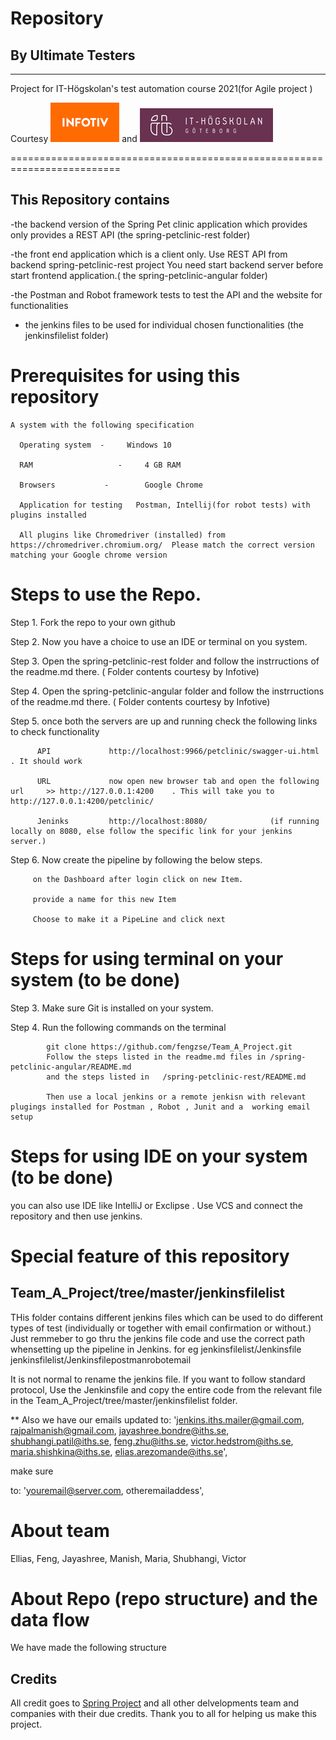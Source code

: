 # Repository    
## By Ultimate Testers
------------------------------------------------------------------------
Project for IT-Högskolan's test automation course 2021(for Agile project )

Courtesy  ![alt petclinic-junit](git-res/infotiv.png) and ![alt petclinic-junit](git-res/iths.png) 

=========================================================================
## This Repository contains 

  -the backend  version of the Spring Pet clinic application  which provides only provides a REST API (the spring-petclinic-rest folder)

  -the front end application which is a client only. Use REST API from backend spring-petclinic-rest project You need start backend server before start frontend application.( the spring-petclinic-angular folder)

  -the Postman and Robot framework tests to test the API and the website for functionalities

- the jenkins files to be used for individual chosen functionalities (the jenkinsfilelist folder)


# Prerequisites for using this repository
    A system with the following specification
      
      Operating system 	-	  Windows 10
      
      RAM 			        -	  4 GB RAM 
      
      Browsers 		     -	      Google Chrome 
      
      Application for testing	Postman, Intellij(for robot tests) with plugins installed 
      
      All plugins like Chromedriver (installed) from https://chromedriver.chromium.org/  Please match the correct version matching your Google chrome version
 
 
 
# Steps to use  the Repo.
  Step 1. Fork the repo to your own github
  
  Step 2.  Now  you have a choice to use an IDE or terminal on you system.

  Step 3. Open the spring-petclinic-rest folder and follow the instrructions of the readme.md there.     ( Folder contents courtesy by Infotive)

  Step 4. Open the spring-petclinic-angular folder and follow the instrructions of the readme.md there.   ( Folder contents courtesy by Infotive)

  Step 5. once both the servers are up and running check the following links to check functionality

          API             http://localhost:9966/petclinic/swagger-ui.html            . It should work

          URL             now open new browser tab and open the following url     >> http://127.0.0.1:4200    . This will take you to http://127.0.0.1:4200/petclinic/
          
          Jeninks         http://localhost:8080/              (if running locally on 8080, else follow the specific link for your jenkins server.)

 Step 6. Now create the pipeline by following the  below steps.

         on the Dashboard after login click on new Item.

         provide a name for this new Item

         Choose to make it a PipeLine and click next
 

# Steps for using terminal on your system (to be done)
  Step 3. Make sure Git is installed on your system.

  Step 4. Run the following commands on the terminal 

            git clone https://github.com/fengzse/Team_A_Project.git	
            Follow the steps listed in the readme.md files in /spring-petclinic-angular/README.md
            and the steps listed in   /spring-petclinic-rest/README.md
            
            Then use a local jenkins or a remote jenkisn with relevant plugings installed for Postman , Robot , Junit and a  working email setup
            
 
# Steps for using IDE on your system (to be done)
 you can also use IDE like IntelliJ or Exclipse . Use VCS and connect the repository and then  use jenkins.
 
 
# Special feature of this repository

## Team_A_Project/tree/master/jenkinsfilelist    
  THis folder contains different jenkins files which can be used to do different types of test (individually or together with email confirmation or without.)
  Just remmeber to go thru the jenkins file code and use the correct path whensetting up the pipeline in Jenkins. 
  for eg   jenkinsfilelist/Jenkinsfile
          jenkinsfilelist/Jenkinsfilepostmanrobotemail
 
 It is not normal to rename the jenkins file. If you want to follow standard protocol, Use the Jenkinsfile and copy the entire code from the relevant file in the 
 Team_A_Project/tree/master/jenkinsfilelist     folder.
 

** Also we have our emails updated 
to: 'jenkins.iths.mailer@gmail.com, rajpalmanish@gmail.com, jayashree.bondre@iths.se, shubhangi.patil@iths.se, feng.zhu@iths.se, victor.hedstrom@iths.se, maria.shishkina@iths.se, elias.arezomande@iths.se',

make sure 

to: 'youremail@server.com, otheremailaddess',


            
# About team

 Ellias, Feng, Jayashree, Manish, Maria, Shubhangi, Victor

# About Repo (repo structure) and the data flow
We have made the following structure  



## Credits
All credit goes to [Spring Project](https://spring.io) and all other delvelopments team and companies with their due credits. Thank you to all for helping us make this project.
